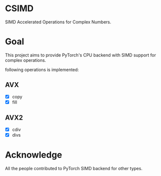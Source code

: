 # CSIMD
SIMD Accelerated Operations for Complex Numbers.

# Goal
This project aims to provide PyTorch's CPU backend with SIMD support for complex operations.

following operations is implemented:

## AVX
- [x] copy
- [x] fill

## AVX2
- [x] cdiv
- [x] divs

# Acknowledge

All the people contributed to PyTorch SIMD backend for other types.
